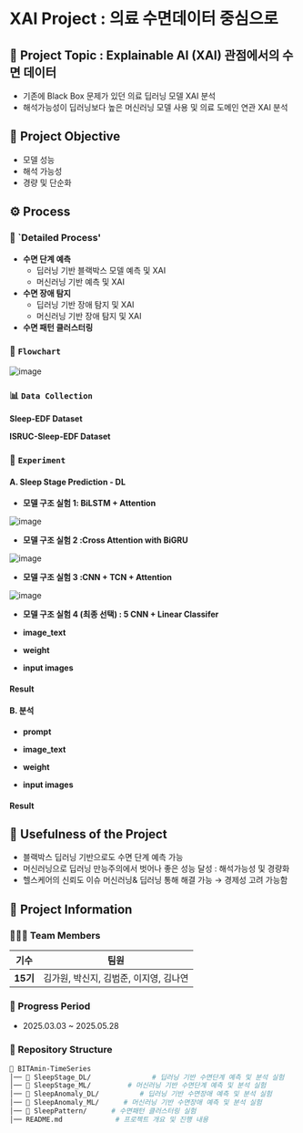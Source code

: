 # XAI Project : 의료 수면데이터 중심으로

## 🌟 Project Topic : Explainable AI (XAI) 관점에서의 수면 데이터 

- 기존에 Black Box 문제가 있던 의료 딥러닝 모델 XAI 분석
- 해석가능성이 딥러닝보다 높은 머신러닝 모델 사용 및 의료 도메인 연관 XAI 분석

## 🌟 Project Objective

- 모델 성능
- 해석 가능성
- 경량 및 단순화

## ⚙️ **Process**

### 🧩 `Detailed Process'
- **수면 단계 예측**
    - 딥러닝 기반 블랙박스 모델 예측 및 XAI
    - 머신러닝 기반 예측 및 XAI
- **수면 장애 탐지**
    - 딥러닝 기반 장애 탐지 및 XAI
    - 머신러닝 기반 장애 탐지 및 XAI
- **수면 패턴 클러스터링**


### 🧩 `Flowchart`

![image](https://github.com/user-attachments/assets/2ab21a7d-fb10-460c-a7d1-e5d734b279e2)

### 📊 `Data Collection`
**Sleep-EDF Dataset**

**ISRUC-Sleep-EDF Dataset**

### 🧪 `Experiment`


#### A. Sleep Stage Prediction - DL

- **모델 구조 실험 1: BiLSTM + Attention**

![image](https://github.com/user-attachments/assets/de5ea29c-a82d-4443-b1f1-ae8bdb9b07ff)

- **모델 구조 실험 2 :Cross Attention with BiGRU**

![image](https://github.com/user-attachments/assets/1aa79b7c-9b26-460a-8415-3095e1f2dc1e)

- **모델 구조 실험 3 :CNN + TCN + Attention**

![image](https://github.com/user-attachments/assets/e7d28355-29c7-41ea-9fb3-d9f918c2e16e)

- **모델 구조 실험 4 (최종 선택) : 5 CNN + Linear Classifer**


- **image_text** 

- **weight** 

- **input images**  


#### **Result**

#### B. 분석

- **prompt** 

- **image_text** 

- **weight** 

- **input images**  


#### **Result**


## 🎯 **Usefulness of the Project**
- 블랙박스 딥러닝 기반으로도 수면 단계 예측 가능
- 머신러닝으로 딥러닝 만능주의에서 벗어나 좋은 성능 달성 : 해석가능성 및 경량화
- 헬스케어의 신뢰도 이슈 머신러닝& 딥러닝 통해 해결 가능 → 경제성 고려 가능함

## 📂 **Project Information**

### **🧑‍🤝‍🧑 Team Members**

| 기수  | 팀원 |
|------|------|
| **15기** | 김가원, 박신지, 김범준, 이지영, 김나연|



### **📅 Progress Period**

- 2025.03.03 ~ 2025.05.28

 


### **📌 Repository Structure**  
```bash
📂 BITAmin-TimeSeries
│── 📂 SleepStage_DL/               # 딥러닝 기반 수면단계 예측 및 분석 실험
│── 📂 SleepStage_ML/         # 머신러닝 기반 수면단계 예측 및 분석 실험
│── 📂 SleepAnomaly_DL/          # 딥러닝 기반 수면장애 예측 및 분석 실험
│── 📂 SleepAnomaly_ML/      # 머신러닝 기반 수면장애 예측 및 분석 실험
│── 📂 SleepPattern/      # 수면패턴 클러스터링 실험
│── README.md             # 프로젝트 개요 및 진행 내용

